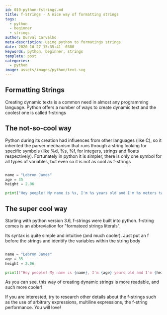 ```yaml
---
id: 019-python-fstrings.md
title: f-Strings - A nice way of formatting strings
tags:
  - python
  - beginner
  - strings
author: Durval Carvalho
meta-description: Using python to formatings strings
date: 2020-10-27 15:35:41 -0300
keywords: python, beginner, strings
template: post
categories:
  - python
image: assets/images/python/text.svg
---
```


## Formatting Strings

Creating dynamic texts is a common need in almost any programming language. Python offers a number of ways to create dynamic text and the coolest one is called f-strings

## The not-so-cool way

Python during its creation had influences from other languages (like C), so it inherited the parser mechanism that runs through a string looking for specific symbols (like %d, %s, %f, for integers, strings and floats respectively).
Fortunately in python it is simpler, there is only one symbol for all types of variables, but even so it is not as cool as f-strings

```python

name = "Lebron James"
age = 35
height = 2.06

print("Hey people! My name is %s, I'm %s years old and I'm %s meters tall" % (name, age, height))
```

## The super cool way

Starting with python version 3.6, f-strings were built into python. f-string comes is an abbreviation for "formateed strings literals".

Its syntax is quite simple and intuitive (and much cooler). Just put an f before the strings and identify the variables within the string body

```python

name = "Lebron James"
age = 35
height = 2.06

print(f"Hey people! My name is {name}, I'm {age} years old and I'm {height} meters tall")
```

As you can see, this way of creating dynamic strings is more readable, and such more cooler!

If you are interested, try to research other details about the f-strings such as the use of arbitrary expressions, multiline expressions, the f-string performance. You will love!

